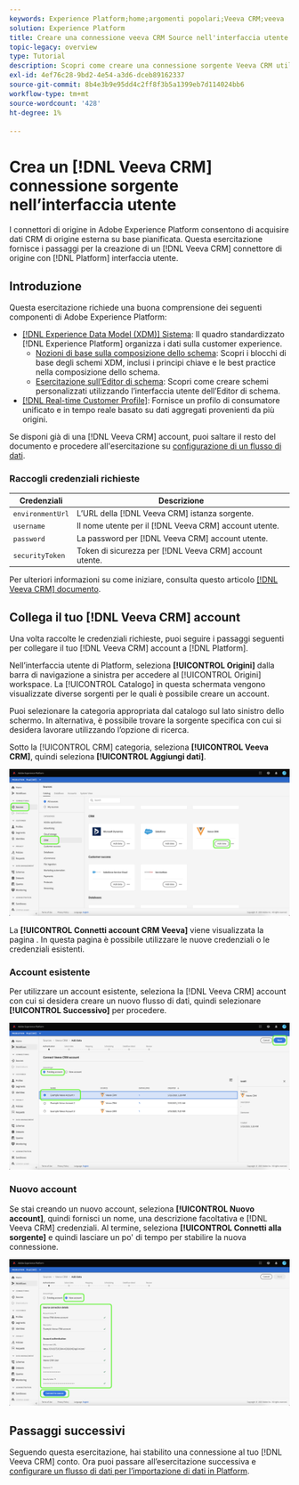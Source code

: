 ```yaml
---
keywords: Experience Platform;home;argomenti popolari;Veeva CRM;veeva
solution: Experience Platform
title: Creare una connessione veeva CRM Source nell'interfaccia utente
topic-legacy: overview
type: Tutorial
description: Scopri come creare una connessione sorgente Veeva CRM utilizzando l’interfaccia utente Adobe Experience Platform.
exl-id: 4ef76c28-9bd2-4e54-a3d6-dceb89162337
source-git-commit: 8b4e3b9e95dd4c2ff8f3b5a1399eb7d114024bb6
workflow-type: tm+mt
source-wordcount: '428'
ht-degree: 1%

---
```


# Crea un [!DNL Veeva CRM] connessione sorgente nell’interfaccia utente

I connettori di origine in Adobe Experience Platform consentono di acquisire dati CRM di origine esterna su base pianificata. Questa esercitazione fornisce i passaggi per la creazione di un [!DNL Veeva CRM] connettore di origine con [!DNL Platform] interfaccia utente.

## Introduzione

Questa esercitazione richiede una buona comprensione dei seguenti componenti di Adobe Experience Platform:

* [[!DNL Experience Data Model (XDM)] Sistema](../../../../../xdm/home.md): Il quadro standardizzato [!DNL Experience Platform] organizza i dati sulla customer experience.
   * [Nozioni di base sulla composizione dello schema](../../../../../xdm/schema/composition.md): Scopri i blocchi di base degli schemi XDM, inclusi i principi chiave e le best practice nella composizione dello schema.
   * [Esercitazione sull’Editor di schema](../../../../../xdm/tutorials/create-schema-ui.md): Scopri come creare schemi personalizzati utilizzando l’interfaccia utente dell’Editor di schema.
* [[!DNL Real-time Customer Profile]](../../../../../profile/home.md): Fornisce un profilo di consumatore unificato e in tempo reale basato su dati aggregati provenienti da più origini.

Se disponi già di una [!DNL Veeva CRM] account, puoi saltare il resto del documento e procedere all&#39;esercitazione su [configurazione di un flusso di dati](../../dataflow/crm.md).

### Raccogli credenziali richieste

| Credenziali | Descrizione |
| ---------- | ----------- |
| `environmentUrl` | L’URL della [!DNL Veeva CRM] istanza sorgente. |
| `username` | Il nome utente per il [!DNL Veeva CRM] account utente. |
| `password` | La password per [!DNL Veeva CRM] account utente. |
| `securityToken` | Token di sicurezza per [!DNL Veeva CRM] account utente. |

Per ulteriori informazioni su come iniziare, consulta questo articolo [[!DNL Veeva CRM] documento](https://developer.veevacrm.com/api/#order-management-rest-api).

## Collega il tuo [!DNL Veeva CRM] account

Una volta raccolte le credenziali richieste, puoi seguire i passaggi seguenti per collegare il tuo [!DNL Veeva CRM] account a [!DNL Platform].

Nell’interfaccia utente di Platform, seleziona **[!UICONTROL Origini]** dalla barra di navigazione a sinistra per accedere al [!UICONTROL Origini] workspace. La [!UICONTROL Catalogo] in questa schermata vengono visualizzate diverse sorgenti per le quali è possibile creare un account.

Puoi selezionare la categoria appropriata dal catalogo sul lato sinistro dello schermo. In alternativa, è possibile trovare la sorgente specifica con cui si desidera lavorare utilizzando l’opzione di ricerca.

Sotto la [!UICONTROL CRM] categoria, seleziona **[!UICONTROL Veeva CRM]**, quindi seleziona **[!UICONTROL Aggiungi dati]**.

![catalogo](../../../../images/tutorials/create/veeva/catalog.png)

La **[!UICONTROL Connetti account CRM Veeva]** viene visualizzata la pagina . In questa pagina è possibile utilizzare le nuove credenziali o le credenziali esistenti.

### Account esistente

Per utilizzare un account esistente, seleziona la [!DNL Veeva CRM] account con cui si desidera creare un nuovo flusso di dati, quindi selezionare **[!UICONTROL Successivo]** per procedere.

![esistente](../../../../images/tutorials/create/veeva/existing.png)

### Nuovo account

Se stai creando un nuovo account, seleziona **[!UICONTROL Nuovo account]**, quindi fornisci un nome, una descrizione facoltativa e [!DNL Veeva CRM] credenziali. Al termine, seleziona **[!UICONTROL Connetti alla sorgente]** e quindi lasciare un po&#39; di tempo per stabilire la nuova connessione.

![nuovo](../../../../images/tutorials/create/veeva/new.png)

## Passaggi successivi

Seguendo questa esercitazione, hai stabilito una connessione al tuo [!DNL Veeva CRM] conto. Ora puoi passare all’esercitazione successiva e [configurare un flusso di dati per l’importazione di dati in Platform](../../dataflow/crm.md).
